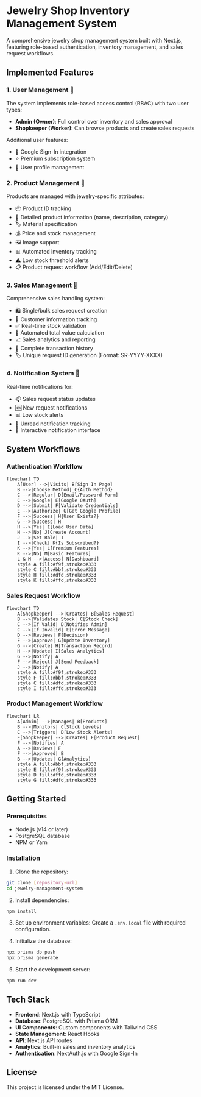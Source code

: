 # Jewelry Shop Inventory Management System

A comprehensive jewelry shop management system built with Next.js, featuring role-based authentication, inventory management, and sales request workflows.

## Implemented Features

### 1. User Management 👥
The system implements role-based access control (RBAC) with two user types:
- **Admin (Owner)**: Full control over inventory and sales approval
- **Shopkeeper (Worker)**: Can browse products and create sales requests

Additional user features:
- 🔐 Google Sign-In integration
- ⭐ Premium subscription system
- 👤 User profile management

### 2. Product Management 💎
Products are managed with jewelry-specific attributes:
- 📦 Product ID tracking
- 📝 Detailed product information (name, description, category)
- 🏷️ Material specification
- 💰 Price and stock management
- 🖼️ Image support
- 📊 Automated inventory tracking
- ⚠️ Low stock threshold alerts
- 📋 Product request workflow (Add/Edit/Delete)

### 3. Sales Management 💫
Comprehensive sales handling system:
- 🛍️ Single/bulk sales request creation
- 👥 Customer information tracking
- ✅ Real-time stock validation
- 🧮 Automated total value calculation
- 📈 Sales analytics and reporting
- 📜 Complete transaction history
- 🏷️ Unique request ID generation (Format: SR-YYYY-XXXX)

### 4. Notification System 🔔
Real-time notifications for:
- 📫 Sales request status updates
- 🆕 New request notifications
- 📊 Low stock alerts
- 📱 Unread notification tracking
- 🔄 Interactive notification interface

## System Workflows

### Authentication Workflow
```mermaid
flowchart TD
    A[User] -->|Visits| B[Sign In Page]
    B -->|Choose Method| C{Auth Method}
    C -->|Regular| D[Email/Password Form]
    C -->|Google| E[Google OAuth]
    D -->|Submit| F[Validate Credentials]
    E -->|Authorize| G[Get Google Profile]
    F -->|Success| H{User Exists?}
    G -->|Success| H
    H -->|Yes| I[Load User Data]
    H -->|No| J[Create Account]
    J -->|Set Role| I
    I -->|Check| K{Is Subscribed?}
    K -->|Yes| L[Premium Features]
    K -->|No| M[Basic Features]
    L & M -->|Access| N[Dashboard]
    style A fill:#f9f,stroke:#333
    style C fill:#bbf,stroke:#333
    style H fill:#dfd,stroke:#333
    style K fill:#ffd,stroke:#333
```

### Sales Request Workflow
```mermaid
flowchart TD
    A[Shopkeeper] -->|Creates| B[Sales Request]
    B -->|Validates Stock| C[Stock Check]
    C -->|If Valid| D[Notifies Admin]
    C -->|If Invalid| E[Error Message]
    D -->|Reviews| F{Decision}
    F -->|Approve| G[Update Inventory]
    G -->|Create| H[Transaction Record]
    H -->|Update| I[Sales Analytics]
    G -->|Notify| A
    F -->|Reject| J[Send Feedback]
    J -->|Notify| A
    style A fill:#f9f,stroke:#333
    style F fill:#bbf,stroke:#333
    style C fill:#dfd,stroke:#333
    style I fill:#ffd,stroke:#333
```

### Product Management Workflow
```mermaid
flowchart LR
    A[Admin] -->|Manages| B[Products]
    B -->|Monitors| C[Stock Levels]
    C -->|Triggers| D[Low Stock Alerts]
    E[Shopkeeper] -->|Creates| F[Product Request]
    F -->|Notifies| A
    A -->|Reviews| F
    F -->|Approved| B
    B -->|Updates| G[Analytics]
    style A fill:#bbf,stroke:#333
    style E fill:#f9f,stroke:#333
    style D fill:#ffd,stroke:#333
    style G fill:#dfd,stroke:#333
```

## Getting Started

### Prerequisites
- Node.js (v14 or later)
- PostgreSQL database
- NPM or Yarn

### Installation

1. Clone the repository:
```bash
git clone [repository-url]
cd jewelry-management-system
```

2. Install dependencies:
```bash
npm install
```

3. Set up environment variables:
Create a `.env.local` file with required configuration.

4. Initialize the database:
```bash
npx prisma db push
npx prisma generate
```

5. Start the development server:
```bash
npm run dev
```

## Tech Stack

- **Frontend**: Next.js with TypeScript
- **Database**: PostgreSQL with Prisma ORM
- **UI Components**: Custom components with Tailwind CSS
- **State Management**: React Hooks
- **API**: Next.js API routes
- **Analytics**: Built-in sales and inventory analytics
- **Authentication**: NextAuth.js with Google Sign-In

## License

This project is licensed under the MIT License.
